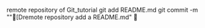 remote repository of Git_tutorial
git add README.md
git commit -m ""[Dremote repository add a README.md"

